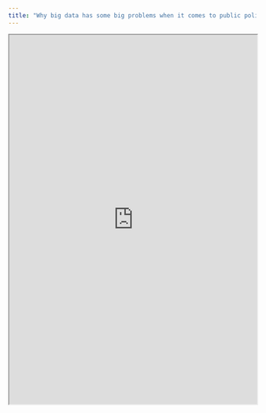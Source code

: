 ```yaml
---
title: "Why big data has some big problems when it comes to public policy"
---
```



<iframe height="750" width="100%" src="https://ewelton.github.io/ktest/wiki.html#Why%20big%20data%20has%20some%20big%20problems%20when%20it%20comes%20to%20public%20policy"></iframe>
